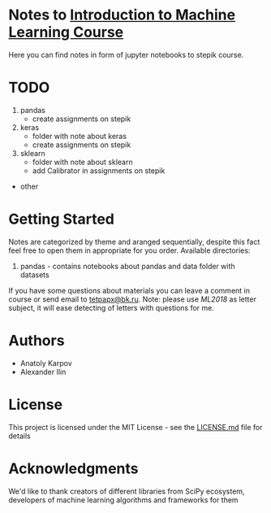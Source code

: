 # Notes to [Introduction to Machine Learning Course](https://stepik.org/course/4852)
Here you can find notes in form of jupyter notebooks to stepik course.

# TODO
1. pandas
    * create assignments on stepik
1. keras
    * folder with note about keras
    * create assignments on stepik
1. sklearn
    * folder with note about sklearn
    * add Calibrator in assignments on stepik
* other


# Getting Started

Notes are categorized by theme and aranged sequentially, despite this fact feel free to open them in appropriate for you order.
Available directories:
1. pandas - contains notebooks about pandas and data folder with datasets

If you have some questions about materials you can leave a comment in course or send email to tetpapx@bk.ru.
Note: please use *ML2018* as letter subject, it will ease detecting of letters with questions for me.


# Authors

* Anatoly Karpov
* Alexander Ilin


# License

This project is licensed under the MIT License - see the [LICENSE.md](LICENSE.md) file for details

# Acknowledgments

We'd like to thank creators of different libraries from SciPy ecosystem, developers of machine learning algorithms and frameworks for them

